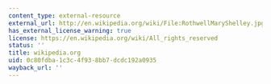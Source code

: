 ```yaml
---
content_type: external-resource
external_url: http://en.wikipedia.org/wiki/File:RothwellMaryShelley.jpg
has_external_license_warning: true
license: https://en.wikipedia.org/wiki/All_rights_reserved
status: ''
title: wikipedia.org
uid: 0c80fdba-1c3c-4f93-8bb7-dcdc192a0935
wayback_url: ''
---
```

